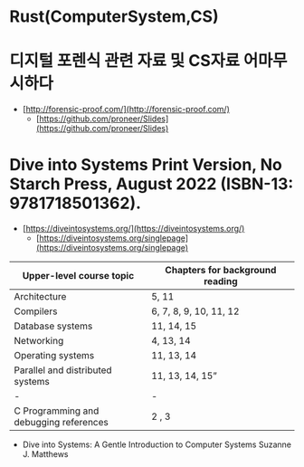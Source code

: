 # Rust(ComputerSystem,CS)

# 디지털 포렌식 관련 자료 및 CS자료 어마무시하다
- [http://forensic-proof.com/](http://forensic-proof.com/)
  - [https://github.com/proneer/Slides](https://github.com/proneer/Slides)

# Dive into Systems Print Version, No Starch Press, August 2022 (ISBN-13: 9781718501362). 
- [https://diveintosystems.org/](https://diveintosystems.org/)
  - [https://diveintosystems.org/singlepage](https://diveintosystems.org/singlepage)

|Upper-level course topic | Chapters for background reading|
|-|-|
|Architecture| 5, 11|
|Compilers| 6, 7, 8, 9, 10, 11, 12|
|Database systems| 11, 14, 15|
|Networking| 4, 13, 14|
|Operating systems| 11, 13, 14|
|Parallel and distributed systems| 11, 13, 14, 15”|
|-|-|
|C Programming and<br>debugging references|2 , 3|

- Dive into Systems: A Gentle Introduction to Computer Systems
Suzanne J. Matthews
